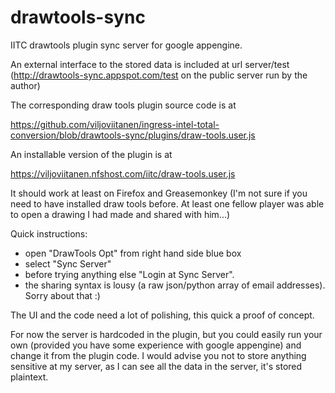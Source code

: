 drawtools-sync
==============

IITC drawtools plugin sync server for google appengine.

An external interface to the stored data is included at url server/test (http://drawtools-sync.appspot.com/test on the public server run by the author)

The corresponding draw tools plugin source code is at

https://github.com/viljoviitanen/ingress-intel-total-conversion/blob/drawtools-sync/plugins/draw-tools.user.js

An installable version of the plugin is at

https://viljoviitanen.nfshost.com/iitc/draw-tools.user.js

It should work at least on Firefox and Greasemonkey (I'm not sure if you need to have installed draw tools before. At least one fellow player was able to open a drawing I had made and shared with him...)

Quick instructions:

- open "DrawTools Opt" from right hand side blue box
- select "Sync Server"
- before trying anything else "Login at Sync Server".
- the sharing syntax is lousy (a raw json/python array of email addresses). Sorry about that :)

The UI and the code need a lot of polishing, this quick a proof of concept.

For now the server is hardcoded in the plugin, but you could easily run your own (provided you have some experience with google appengine) and change it from the plugin code. I would advise you not to store anything sensitive at my server, as I can see all the data in the server, it's stored plaintext.

